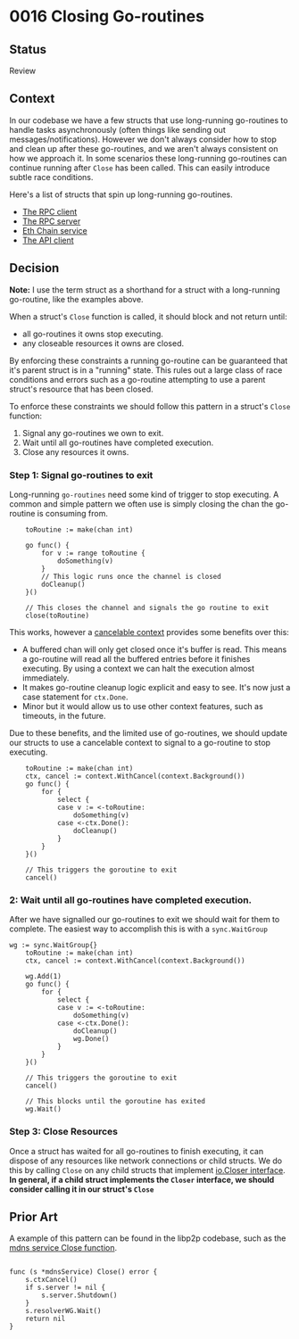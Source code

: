 # 0016 Closing Go-routines

## Status

Review

## Context

In our codebase we have a few structs that use long-running go-routines to handle tasks asynchronously (often things like sending out messages/notifications). However we don't always consider how to stop and clean up after these go-routines, and we aren't always consistent on how we approach it. In some scenarios these long-running go-routines can continue running after `Close` has been called. This can easily introduce subtle race conditions.

Here's a list of structs that spin up long-running go-routines.

- [The RPC client](https://github.com/statechannels/go-nitro/blob/0b5fa37613363720c91c115c3de252a39b1b1f0a/rpc/client.go#L142)
- [The RPC server](https://github.com/statechannels/go-nitro/blob/0b5fa37613363720c91c115c3de252a39b1b1f0a/rpc/server.go#L223)
- [Eth Chain service](https://github.com/statechannels/go-nitro/blob/0b5fa37613363720c91c115c3de252a39b1b1f0a/client/engine/chainservice/eth_chainservice.go#L244)
- [The API client](https://github.com/statechannels/go-nitro/blob/0b5fa37613363720c91c115c3de252a39b1b1f0a/client/client.go#L87)

## Decision

**Note:** I use the term struct as a shorthand for a struct with a long-running go-routine, like the examples above.

When a struct's `Close` function is called, it should block and not return until:

- all go-routines it owns stop executing.
- any closeable resources it owns are closed.

By enforcing these constraints a running go-routine can be guaranteed that it's parent struct is in a "running" state. This rules out a large class of race conditions and errors such as a go-routine attempting to use a parent struct's resource that has been closed.

To enforce these constraints we should follow this pattern in a struct's `Close` function:

1. Signal any go-routines we own to exit.
2. Wait until all go-routines have completed execution.
3. Close any resources it owns.

### Step 1: Signal go-routines to exit

Long-running `go-routines` need some kind of trigger to stop executing. A common and simple pattern we often use is simply closing the chan the go-routine is consuming from.

```golang
	toRoutine := make(chan int)

	go func() {
		for v := range toRoutine {
			doSomething(v)
		}
		// This logic runs once the channel is closed
		doCleanup()
	}()

	// This closes the channel and signals the go routine to exit
	close(toRoutine)

```

This works, however a [cancelable context](https://cs.opensource.google/go/go/+/go1.20.5:src/context/context.go;l=238) provides some benefits over this:

- A buffered chan will only get closed once it's buffer is read. This means a go-routine will read all the buffered entries before it finishes executing. By using a context we can halt the execution almost immediately.
- It makes go-routine cleanup logic explicit and easy to see. It's now just a case statement for `ctx.Done`.
- Minor but it would allow us to use other context features, such as timeouts, in the future.

Due to these benefits, and the limited use of go-routines, we should update our structs to use a cancelable context to signal to a go-routine to stop executing.

```golang
	toRoutine := make(chan int)
	ctx, cancel := context.WithCancel(context.Background())
	go func() {
		for {
			select {
			case v := <-toRoutine:
				doSomething(v)
			case <-ctx.Done():
				doCleanup()
			}
		}
	}()

	// This triggers the goroutine to exit
	cancel()
```

### 2: Wait until all go-routines have completed execution.

After we have signalled our go-routines to exit we should wait for them to complete. The easiest way to accomplish this is with a `sync.WaitGroup`

```golang
wg := sync.WaitGroup{}
	toRoutine := make(chan int)
	ctx, cancel := context.WithCancel(context.Background())

	wg.Add(1)
	go func() {
		for {
			select {
			case v := <-toRoutine:
				doSomething(v)
			case <-ctx.Done():
				doCleanup()
				wg.Done()
			}
		}
	}()

	// This triggers the goroutine to exit
	cancel()

	// This blocks until the goroutine has exited
	wg.Wait()
```

### Step 3: Close Resources

Once a struct has waited for all go-routines to finish executing, it can dispose of any resources like network connections or child structs. We do this by calling `Close` on any child structs that implement [io.Closer interface](https://pkg.go.dev/io#Closer). **In general, if a child struct implements the `Closer` interface, we should consider calling it in our struct's `Close`**

## Prior Art

A example of this pattern can be found in the libp2p codebase, such as the [mdns service Close function](https://github.com/libp2p/go-libp2p/blob/c9de1665054229bdfd40884cd0b893744ec8ef7e/p2p/discovery/mdns/mdns.go#L75).

```golang

func (s *mdnsService) Close() error {
	s.ctxCancel()
	if s.server != nil {
		s.server.Shutdown()
	}
	s.resolverWG.Wait()
	return nil
}
```
